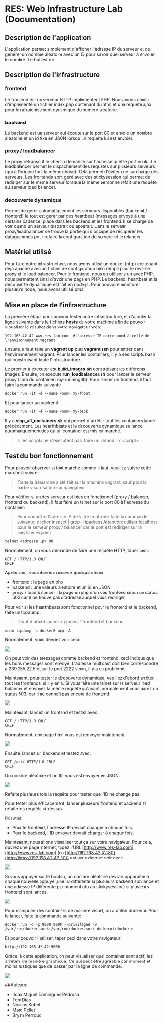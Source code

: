 # RES: Web Infrastructure Lab (Documentation)

## Description de l'application
L'application permet simplement d'afficher l'adresse IP du serveur et de genérer un nombre aléatoire avec un ID pour savoir quel serveur à envoier le nombre. Le but est de  

## Description de l'infrastructure
### frontend
Le frontend est un serveur HTTP implémentent PHP. Nous avons choisi d'implémenté un fichier index.php contenant du html et une requête ajax pour le rafraichissment dynamique du numéro aléatoire.
### backend
Le backend est un serveur qui écoute sur le port 80 et envoie un nombre aléatoire et un id fixe en JSON lorsqu'un requête lui est envoier.
### proxy / loadbalancer
Le proxy retranscrit le chemin demandé sur l'adresse ip et le port voulu.
Le loadbalancer permet le dispachement des requêtes sur plusieurs serveurs (qui à l'origine font la même chose). Cela permet d'éviter une surcharge des serveurs. Les frontends sont géré avec des stickysession qui permet de rediriger sur le même serveur lorsque la même personne refaît une requête au serveur load balancer.
### decouverte dynamique
Permet de gerer automatiquement les serveurs disponibles (backend / frontend) le tout est gerer par des heartbeat (messages envoyé à une certaine cadence) placé dans les backend et les frontend. Il se charge de voir quand un serveur disparaît ou apparaît. Dans le serveur proxy/loadbalancer se trouve la partie qui s'occupe de récupérer les datagrammes pour refaire la configuration du serveur et le relancer.

## Matériel utilisé

Pour faire notre infrastructure, nous avons utlisé un docker (http) contenant déjà apache avec un fichier de configuration bien rempli pour le reverse proxy et le load balancer. Pour le frontend, nous en utilisons un avec PHP, nous permettent ainsi d'avoir une page en PHP. Le backend, heartbeat et la découverte dynamique est fait en node.js. Pour pouvoire monitorer plusieurs node, nous avons utilisé pm2.

## Mise en place de l'infrastructure

La première étape pour pouvoir tester notre infrastructure, et d'ajouter la ligne suivante dans le fichiers **hosts** de votre machine afin de pouvoir visualiser le résultat dans votre navigateur web:

	192.168.42.42 www.res-lab.com  #l'adresse IP correspond à celle de l'environnement vagrant

Ensuite, il faut faire un **vagrant up** puis **vagrant ssh** pour entrer dans l'environnement vagrant. 
Pour lancer les containers, il y a des scripts bash qui construisant toute l'infrastructure. 

Le premier à executer est **build\_images.sh** construisant les différents images. Ensuite, on execute **run\_loadbalancer.sh** pour lancer le serveur proxy (nom du container: my-running-lb). Pour lancer un frontend, il faut faire la commande suivante:
	
	docker run -it -d --name <nom> my-front
Et pour lancer un backend:
	
	docker run -it -d --name <nom> my-back	
Il y a **stop\_all_containers.sh** qui permet d'arrêter tout les containers lancé précédement.
Les hearthbeats et la découverte dynamique se lance automatiquement des qu'un container est mis en marche.

> si les scripts ne s'éxecutent pas, faire un chmod +x <script\>

## Test du bon fonctionnement

Pour pouvoir observer si tout marche comme il faut, veuillez suivre cette marche à suivre:

> Toute la démarche a été fait sur la machine vagrant, sauf pour la partie visualisation sur navigateur

Pour vérifier si un des serveur est bien en fonctionnel (proxy / balancer, frontend ou backend), il faut faire un telnet sur le port 80 à l'adresse du container:

> Pour connaître l'adresse IP de votre container faite la commande suivante: docker inspect <nom du container> | grep -i ipadress
> Attention: utiliser localhost pour le serveur proxy / balancer car le port est rediriger sur la machine vagrant

	telnet <adresse ip> 80

Normalement, on vous demande de faire une requête HTTP, taper ceci:
	
	GET / HTTP/1.0 CRLF
	CRLF
Après ceci, vous devriez recevoir quelque chose

- frontend : la page en php
- backend : une valeurs aléatoire et un id en JSON
- proxy / load balancer : la page en php d'un des frontend sinon un status 503 car il ne trouve pas d'adresse auquel vous rediriger

Pour voir si les hearthbeats sont fonctionnel pour le frontend et le backend, faite un tcpdump:

> Il faut d'abord lancer au moins 1 frontend et backend

	sudo tcpdump -i docker0 udp -A
Normalement, vous devriez voir ceci:

[![](images_document/capture_hearthbeat.png)](images_document/capture_hearthbeat.png)

On peut voir des messages comme backend et frontend, ceci indique que les bons messages sont envoyé. L'adresse multicast doit bien correspondre à 239.255.22.5 et sur le port 2222 sinon, il y a un problème. 

Maintenant, pour tester le découverte dynamique, veuillez d'abord arrêter tout les frontends, si il y en a.
Si vous faite une telnet sur le serveur load balancer et envoyez la même requête qu'avant, normalement vous aurez un status 503, car il ne connaît pas encore de frontend.

[![](images_document/content_proxy_whitout_front.png)](images_document/content_proxy_whitout_front.png)

Maintenant, lancez un frontend et testez avec:
	
	GET / HTTP/1.0 CRLF
	CRLF

Normalement, une page html vous est renvoyer maintenant.

[![](images_document/content_front.png)](images_document/content_front.png)

Ensuite, lancez un backend et testez avec:

	GET /api/ HTTP/1.0 CRLF
	CRLF

Un nombre aléatoire et un ID, vous est envoyer en JSON. 

[![](images_document/content_back.png)](images_document/content_back.png)

Refaite plusieurs fois la requête pour tester que l'ID ne change pas.



Pour tester plus éfficacement, lancer plusieurs frontend et backend et refaîte les requête si-dessus.

Résutlat:

- Pour le frontend, l'adresse IP devrait changer à chaque fois.
- Pour le backend, l'ID envoyer devrait changer à chaque fois.

Maintenant, nous allons visualiser tout ça sur votre navigateur. Pour cela, ouvrez une page internet, tapez l'URL [http://www.res-lab.com](http://www.res-lab.com) (ou [http://192.168.42.42:80](http://http://192.168.42.42:80)) est vous devriez voir ceci:

[![](images_document/front_start.png)](images_document/front_start.png)

Si vous appuyer sur le bouton, un nombre aléatoire devrais apparaitre à chaque nouvelle appuye ,une ID différente si plusieurs backend son lancé et une adresse IP différente par moment (du au stickysession) si plusieurs frontend sont lancés.

[![](images_document/front_after.png)](images_document/front_after.png)

Pour manipuler des containers de manière visuel, on a utilisé dockerui.
Pour le lancer, faite la commande suivante:

	docker run -d -p 9000:9000 --privileged -v /var/run/docker.sock:/var/run/docker.sock dockerui/dockerui
Et pour pouvoir l'utiliser, taper ceci dans votre navigateur:

	http://192.168.42.42:9000

Grâce, à cette application, on peut visualiser quel container sont actif, les arrêters de manière graphique. Ce qui peut être agréable par moment et moins rustiques que de passer par la ligne de commande.

[![](images_document/dockerui.png)](images_document/dockerui.png)

##Auteurs: 

- Joao Miguel Domingues Pedrosa
- Toni Dias
- Nicolas Kobel
- Marc Pellet
- Bryan Perroud
